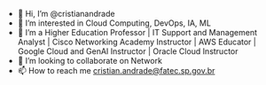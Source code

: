 - 👋 Hi, I’m @cristianandrade
- 👀 I’m interested in Cloud Computing, DevOps, IA, ML
- 🌱 I’m a Higher Education Professor | IT Support and Management Analyst | Cisco Networking Academy Instructor | AWS Educator | Google Cloud and GenAI Instructor | Oracle Cloud Instructor
- 💞️ I’m looking to collaborate on Network
- 📫 How to reach me cristian.andrade@fatec.sp.gov.br

<!---
cristianandrade/cristianandrade is a ✨ special ✨ repository because its `README.md` (this file) appears on your GitHub profile.
You can click the Preview link to take a look at your changes.
--->
